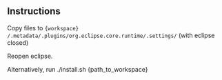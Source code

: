 ## Instructions

Copy files to `{workspace} /.metadata/.plugins/org.eclipse.core.runtime/.settings/` (with eclipse closed)

Reopen eclipse.

Alternatively, run ./install.sh {path_to_workspace}

